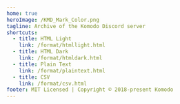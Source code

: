 ```yaml
---
home: true
heroImage: /KMD_Mark_Color.png
tagline: Archive of the Komodo Discord server
shortcuts:
  - title: HTML Light
    link: /format/htmllight.html
  - title: HTML Dark
    link: /format/htmldark.html
  - title: Plain Text
    link: /format/plaintext.html
  - title: CSV
    link: /format/csv.html
footer: MIT Licensed | Copyright © 2018-present Komodo
---
```

